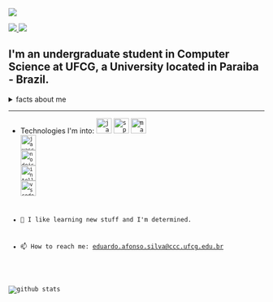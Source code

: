 

![](https://user-images.githubusercontent.com/50140955/92417077-d3abc880-f136-11ea-99dc-662032755a4e.png)  

<a href="#"> <img src="https://img.icons8.com/cute-clipart/64/000000/linkedin.png"/> </a>
<a href="mailto:eduardo.afonso.silva@ccc.ufcg.edu.br"> <img src="https://img.icons8.com/fluent/48/000000/gmail.png"/></a>
## I'm an undergraduate student in Computer Science at UFCG, a University located in Paraiba - Brazil.


<details>
<summary>facts about me</summary>  
- I like watching anime. The very first I watched was Naruto.<br>
- I like watching series as well.<br>  
- I like watching amv on youtube.<br>  
</details>

___

- Technologies I'm into:
<code><img height="30" src="https://img.icons8.com/color/48/000000/java-coffee-cup-logo.png" alt="java" /></code>
<code><img height="30" src="https://img.icons8.com/color/48/000000/spring-logo.png" alt="spring framework" /></code>
<code><img height="30" src="https://inceptum-stor.icons8.com/t3d8eFoC9Rc4/Maven.svg" alt="maven" />
<code><img height="30" src="https://img.icons8.com/color/48/000000/javascript.png" alt="javascript" /></code>
<code><img height="30" src="https://img.icons8.com/color/48/000000/nodejs.png" alt="nodejs" /></code>
<code><img height="30" src="https://img.icons8.com/color/48/000000/intellij-idea.png" alt="intellij" /></code>
<code><img height="30" src="https://img.icons8.com/fluent/48/000000/visual-studio-code-2019.png" alt="vscode" /></code>  

- 🤔 I like learning new stuff and I'm determined.
- 📫 How to reach me: eduardo.afonso.silva@ccc.ufcg.edu.br


![github stats](https://github-readme-stats.vercel.app/api?username=eduardonunes5&show_icons=true&hide_border=true&text_color=001900&icon_color=009900&bg_color=9ccc9c&title_color=0e6b0e)
